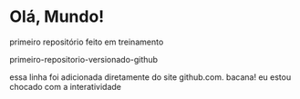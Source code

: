 # Olá, Mundo!
primeiro repositório feito em treinamento

 primeiro-repositorio-versionado-github

essa linha foi adicionada diretamente do site github.com. bacana!
eu estou chocado com a interatividade
